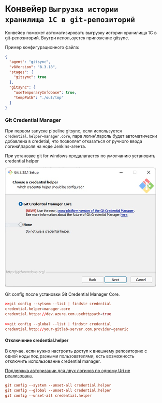 # Конвейер `Выгрузка истории хранилища 1С в git-репозиторий`

Конвейер поможет автоматизировать выгрузку истории хранилища 1С в git-репозиторий. Внутри используется приложение
gitsync.

Пример конфигурационного файла:

```json
{
  "agent": "gitsync",
  "v8Version": "8.3.18",
  "stages": {
    "gitsync": true
  },
  "gitsync": {
    "useTemporaryInfobase": true,
    "tempPath": "./out/tmp"
  }
}
```

### Git Credential Manager

При первом запуске pipeline gitsync, если используется `credential.helper=manager.core`, пара логин\пароль будет автоматически добавлена в credetial, что позволяет отказаться от ручного ввода логина\пароля на ноде Jenkins-агента.

При установке git for windows предалагается по умолчанию установить credential helper

![image-20220201095111619](../images/image-20220201095111619.png)

Git config после установки Git Credential Manager Core.

```conf
>>git config --sytsem --list | findstr credential
credential.helper=manager.core
credential.https://dev.azure.com.usehttppath=true

>>git config --global --list | findstr credential
credential.http://your-gitlab-server.com.provider=generic
```

#### Отключение credential.helper

В случае, если нужно настроить доступ к внешнему репозиторию с одной ноды под разными пользователями, есть возможность отключить использование credential manager.

[Поддержка авторизации для двух логинов по одному Uri не реализована.](https://github.com/Microsoft/Git-Credential-Manager-for-Windows/issues/363)

```conf
git config --system --unset-all credential.helper
git config --global --unset-all credential.helper
git config --unset-all credential.helper
```
